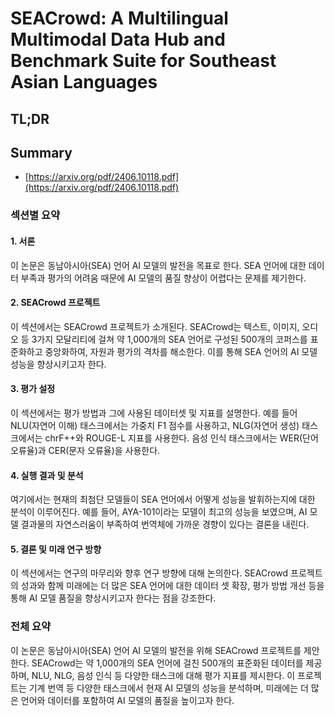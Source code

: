 # SEACrowd: A Multilingual Multimodal Data Hub and Benchmark Suite for Southeast Asian Languages
## TL;DR
## Summary
- [https://arxiv.org/pdf/2406.10118.pdf](https://arxiv.org/pdf/2406.10118.pdf)

### 섹션별 요약

#### 1. 서론
이 논문은 동남아시아(SEA) 언어 AI 모델의 발전을 목표로 한다. SEA 언어에 대한 데이터 부족과 평가의 어려움 때문에 AI 모델의 품질 향상이 어렵다는 문제를 제기한다.

#### 2. SEACrowd 프로젝트
이 섹션에서는 SEACrowd 프로젝트가 소개된다. SEACrowd는 텍스트, 이미지, 오디오 등 3가지 모달리티에 걸쳐 약 1,000개의 SEA 언어로 구성된 500개의 코퍼스를 표준화하고 중앙화하여, 자원과 평가의 격차를 해소한다. 이를 통해 SEA 언어의 AI 모델 성능을 향상시키고자 한다.

#### 3. 평가 설정
이 섹션에서는 평가 방법과 그에 사용된 데이터셋 및 지표를 설명한다. 예를 들어 NLU(자연어 이해) 태스크에서는 가중치 F1 점수를 사용하고, NLG(자연어 생성) 태스크에서는 chrF++와 ROUGE-L 지표를 사용한다. 음성 인식 태스크에서는 WER(단어 오류율)과 CER(문자 오류율)을 사용한다.

#### 4. 실행 결과 및 분석
여기에서는 현재의 최첨단 모델들이 SEA 언어에서 어떻게 성능을 발휘하는지에 대한 분석이 이루어진다. 예를 들어, AYA-101이라는 모델이 최고의 성능을 보였으며, AI 모델 결과물의 자연스러움이 부족하여 번역체에 가까운 경향이 있다는 결론을 내린다.

#### 5. 결론 및 미래 연구 방향
이 섹션에서는 연구의 마무리와 향후 연구 방향에 대해 논의한다. SEACrowd 프로젝트의 성과와 함께 미래에는 더 많은 SEA 언어에 대한 데이터 셋 확장, 평가 방법 개선 등을 통해 AI 모델 품질을 향상시키고자 한다는 점을 강조한다.

### 전체 요약

이 논문은 동남아시아(SEA) 언어 AI 모델의 발전을 위해 SEACrowd 프로젝트를 제안한다. SEACrowd는 약 1,000개의 SEA 언어에 걸친 500개의 표준화된 데이터를 제공하며, NLU, NLG, 음성 인식 등 다양한 태스크에 대해 평가 지표를 제시한다. 이 프로젝트는 기계 번역 등 다양한 태스크에서 현재 AI 모델의 성능을 분석하며, 미래에는 더 많은 언어와 데이터를 포함하여 AI 모델의 품질을 높이고자 한다.